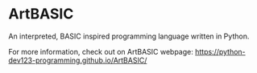 # ArtBASIC
An interpreted, BASIC inspired programming language written in Python.

For more information, check out on ArtBASIC webpage: https://python-dev123-programming.github.io/ArtBASIC/
